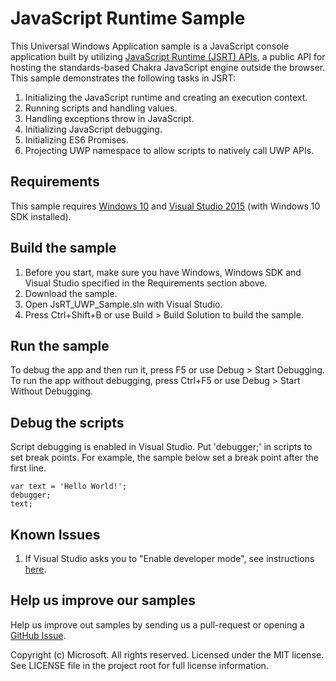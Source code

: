 # JavaScript Runtime Sample
This Universal Windows Application sample is a JavaScript console application built by utilizing [JavaScript Runtime (JSRT) APIs](https://msdn.microsoft.com/en-us/library/dn249673.aspx), a public API for hosting the standards-based Chakra JavaScript engine outside the browser. This sample demonstrates the following tasks in JSRT:

1. Initializing the JavaScript runtime and creating an execution context.
2. Running scripts and handling values.
3. Handling exceptions throw in JavaScript.
4. Initializing JavaScript debugging.
5. Initializing ES6 Promises.
6. Projecting UWP namespace to allow scripts to natively call UWP APIs.


## Requirements
This sample requires [Windows 10](http://www.microsoft.com/en-US/windows/features) and [Visual Studio 2015](https://www.visualstudio.com/en-us/products/vs-2015-product-editions.aspx) (with Windows 10 SDK installed). 

## Build the sample
1. Before you start, make sure you have Windows, Windows SDK and Visual Studio specified in the Requirements section above. 
2. Download the sample. 
3. Open JsRT_UWP_Sample.sln with Visual Studio. 
4. Press Ctrl+Shift+B or use Build > Build Solution to build the sample. 


## Run the sample
To debug the app and then run it, press F5 or use Debug >  Start Debugging. To run the app without debugging, press Ctrl+F5 or use  Debug > Start Without Debugging.


## Debug the scripts
Script debugging is enabled in Visual Studio. Put 'debugger;' in scripts to set break points. For example, the sample below set a break point after the first line.  
```
var text = 'Hello World!';
debugger;
text; 
```


## Known Issues
1. If Visual Studio asks you to "Enable developer mode", see instructions [here](https://msdn.microsoft.com/en-us/library/windows/apps/dn706236.aspx#GroupPolicy). 


## Help us improve our samples
Help us improve out samples by sending us a pull-request or opening a [GitHub Issue](https://github.com/Microsoft/Chakra-Samples/issues/new).


Copyright (c) Microsoft. All rights reserved.  Licensed under the MIT license. See LICENSE file in the project root for full license information.